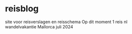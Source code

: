 # reisblog
site voor reisverslagen en reisschema
Op dit moment 1 reis nl wandelvakantie Mallorca juli 2024
